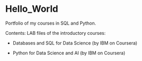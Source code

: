 # Hello_World
Portfolio of my courses in SQL and Python.

Contents: LAB files of the introductory courses:

- Databases and SQL for Data Science (by IBM on Coursera)

- Python for Data Science and AI (by IBM on Coursera)
